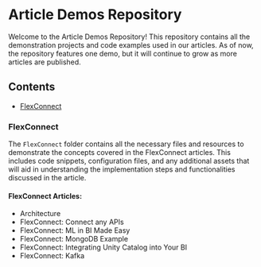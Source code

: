 # Article Demos Repository

Welcome to the Article Demos Repository! This repository contains all the demonstration projects and code examples used in our articles. As of now, the repository features one demo, but it will continue to grow as more articles are published.

## Contents

-  [FlexConnect](flexconnect)

### FlexConnect

The `FlexConnect` folder contains all the necessary files and resources to demonstrate the concepts covered in the FlexConnect articles. This includes code snippets, configuration files, and any additional assets that will aid in understanding the implementation steps and functionalities discussed in the article.

#### FlexConnect Articles:

- Architecture
- FlexConnect: Connect any APIs
- FlexConnect: ML in BI Made Easy
- FlexConnect: MongoDB Example
- FlexConnect: Integrating Unity Catalog into Your BI
- FlexConnect: Kafka